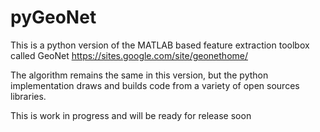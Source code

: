 pyGeoNet
========

This is a python version of the MATLAB based feature extraction toolbox called GeoNet
https://sites.google.com/site/geonethome/

The algorithm remains the same in this version, but the python implementation draws and 
builds code from a variety of open sources libraries.

This is work in progress and will be ready for release soon
